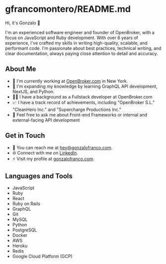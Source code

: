 # gfrancomontero/README.md

Hi, it's Gonzalo 👋

I'm an experienced software engineer and founder of OpenBroker, with a focus on JavaScript and Ruby development. With over 6 years of experience, I've crafted my skills in writing high-quality, scalable, and performant code. I'm passionate about best practices, technical writing, and clear documentation, always paying close attention to detail and accuracy.

## About Me

- 🔭 I'm currently working at [OpenBroker.com](http://www.openbroker.com) in New York.
- 🌱 I'm expanding my knowledge by learning GraphQL API development, NextJS, and Python.
- 👨‍💻 I have a background as a Fullstack developer at OpenBroker.com
- 📈 I have a track record of achievements, including "OpenBroker S.L." "CleanHero Inc." and "Supercharge Productions Inc."
- 💬 Feel free to ask me about Front-end Frameworks or internal and external-facing API development

## Get in Touch

- 📧 You can reach me at [hey@gonzalofranco.com](mailto:hey@gonzalofranco.com).
- 🌐 Connect with me on [LinkedIn](https://www.linkedin.com/in/gfrancomontero).
- ⚡️ Visit my profile at [gonzalofranco.com](http://www.gonzalofranco.com).

## Languages and Tools

- JavaScript
- Ruby
- React
- Ruby on Rails
- GraphQL
- Git
- MySQL
- Python
- PostgreSQL
- Docker
- AWS
- Heroku
- Redis
- Google Cloud Platform (GCP)

